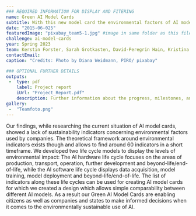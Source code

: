 ```yaml
---
### REQUIRED INFORMATION FOR DISPLAY AND FITERING
name: Green AI Model Cards
subtitle: With this new model card the environmental factors of AI models are as easily comparable as a card game.
date: "2015-06-025"
featuredImage: "pixabay_team5-1.jpg" #image in same folder as this file
challenge: ai-model-cards
year: Spring 2023
team: Kerstin Forster, Sarah Grotkasten, David-Peregrin Hain, Kristina Pavlovic, Suchithra, Negash Desalegn Weldekiros
contactEmail: 
caption: "Credits: Photo by Diana Weidmann, PIRO/ pixabay"

### OPTIONAL FURTHER DETAILS
outputs:
 -  type: pdf
    label: Project report
    iUrl: "Project_Report.pdf"
    description: Further information about the progress, milestones, and roadblocks.
gallery:
 -  "Teamfoto.png"
---
```


Our findings, while researching the current situation of AI model cards, showed a lack of sustainability indicators concerning environmental factors used by companies. The theoretical framework around environmental indicators exists though and allows to find around 60 indicators in a short timeframe. We developed two life cycle models to display the levels of environmental impact: The AI hardware life cycle focuses on the areas of production, transport, operation, further development and beyond-life/end-of-life, while the AI software life cycle displays data acquisition, model training, model deployment and beyond-life/end-of-life. The list of indicators along these life cycles can be used for creating AI model cards for which we created a design which allows simple comparability between different AI models. As a result our Green AI Model Cards are enabling citizens as well as companies and states to make informed decisions when it comes to the environmentally sustainable use of AI.